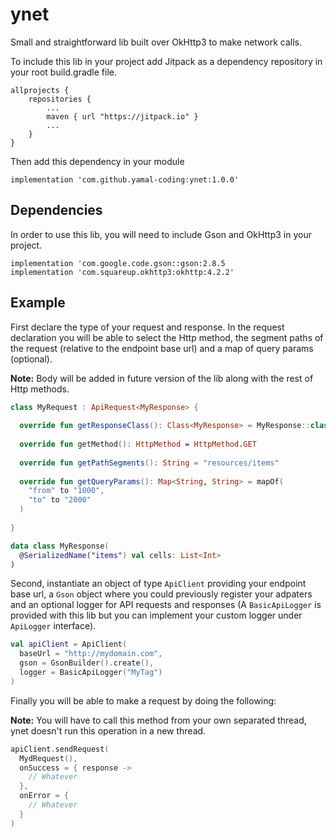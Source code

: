 # ynet
Small and straightforward lib built over OkHttp3 to make network calls.

To include this lib in your project add Jitpack as a dependency repository in your root build.gradle file.

```
allprojects {
    repositories {
        ...
        maven { url "https://jitpack.io" }
        ...
    }
}
```
Then add this dependency in your module

```
implementation 'com.github.yamal-coding:ynet:1.0.0'
```

## Dependencies

In order to use this lib, you will need to include Gson and OkHttp3 in your project.

```{gradle}
implementation 'com.google.code.gson::gson:2.8.5
implementation 'com.squareup.okhttp3:okhttp:4.2.2'
```

## Example

First declare the type of your request and response. In the request declaration you will be able to select the Http method, the segment paths of the request (relative to the endpoint base url) and a map of query params (optional).

**Note:** Body will be added in future version of the lib along with the rest of Http methods.

```kotlin
class MyRequest : ApiRequest<MyResponse> {
  
  override fun getResponseClass(): Class<MyResponse> = MyResponse::class.java
  
  override fun getMethod(): HttpMethod = HttpMethod.GET
  
  override fun getPathSegments(): String = "resources/items"
  
  override fun getQueryParams(): Map<String, String> = mapOf(
    "from" to "1000",
    "to" to "2000"
  )
  
}

data class MyResponse(
  @SerializedName("items") val cells: List<Int>
)

```

Second, instantiate an object of type `ApiClient` providing your endpoint base url, a `Gson` object where you could previously register your adpaters and an optional logger for API requests and responses (A `BasicApiLogger` is provided with this lib but you can implement your custom logger under `ApiLogger` interface).

```kotlin
val apiClient = ApiClient(
  baseUrl = "http://mydomain.com",
  gson = GsonBuilder().create(),
  logger = BasicApiLogger("MyTag")
)

```

Finally you will be able to make a request by doing the following:

**Note:** You will have to call this method from your own separated thread, ynet doesn't run this operation in a new thread.

```kotlin
apiClient.sendRequest(
  MydRequest(),
  onSuccess = { response ->
    // Whatever
  },
  onError = {
    // Whatever
  }
)
```
